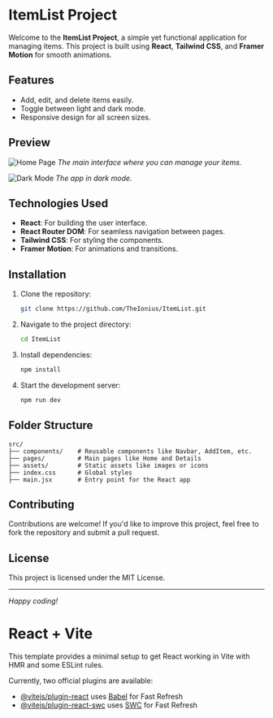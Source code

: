 
# ItemList Project

Welcome to the **ItemList Project**, a simple yet functional application for managing items. This project is built using **React**, **Tailwind CSS**, and **Framer Motion** for smooth animations.

## Features
- Add, edit, and delete items easily.
- Toggle between light and dark mode.
- Responsive design for all screen sizes.

## Preview

![Home Page](./images/home-page.png)
*The main interface where you can manage your items.*

![Dark Mode](./images/dark-mode.png)
*The app in dark mode.*

## Technologies Used
- **React**: For building the user interface.
- **React Router DOM**: For seamless navigation between pages.
- **Tailwind CSS**: For styling the components.
- **Framer Motion**: For animations and transitions.

## Installation

1. Clone the repository:
   ```bash
   git clone https://github.com/TheIonius/ItemList.git
   ```

2. Navigate to the project directory:
   ```bash
   cd ItemList
   ```

3. Install dependencies:
   ```bash
   npm install
   ```

4. Start the development server:
   ```bash
   npm run dev
   ```

## Folder Structure

```
src/
├── components/    # Reusable components like Navbar, AddItem, etc.
├── pages/         # Main pages like Home and Details
├── assets/        # Static assets like images or icons
├── index.css      # Global styles
├── main.jsx       # Entry point for the React app
```

## Contributing
Contributions are welcome! If you'd like to improve this project, feel free to fork the repository and submit a pull request.

## License
This project is licensed under the MIT License.

---

*Happy coding!*


# React + Vite

This template provides a minimal setup to get React working in Vite with HMR and some ESLint rules.

Currently, two official plugins are available:

- [@vitejs/plugin-react](https://github.com/vitejs/vite-plugin-react/blob/main/packages/plugin-react/README.md) uses [Babel](https://babeljs.io/) for Fast Refresh
- [@vitejs/plugin-react-swc](https://github.com/vitejs/vite-plugin-react-swc) uses [SWC](https://swc.rs/) for Fast Refresh
